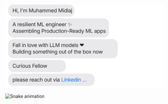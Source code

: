 [![](https://github.com/midlaj-muhammed/midlaj-muhammed/blob/main/chat.svg)](https://www.linkedin.com/in//) 



<img src="https://raw.githubusercontent.com/midlaj-muhammed/midlaj-muhammed/output/snake.svg" alt="Snake animation" />

###
